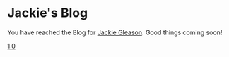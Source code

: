 # Jackie's Blog

You have reached the Blog for [Jackie Gleason](https://jackiergleason.com). Good things coming soon!

[1.0](./posts/1.0/1.0-Index.md)
